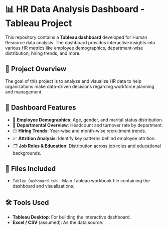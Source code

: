 # 📊 HR Data Analysis Dashboard - Tableau Project

This repository contains a **Tableau dashboard** developed for Human Resource data analysis. The dashboard provides interactive insights into various HR metrics like employee demographics, department-wise distribution, hiring trends, and more.

## 🚀 Project Overview

The goal of this project is to analyze and visualize HR data to help organizations make data-driven decisions regarding workforce planning and management.

## 🧩 Dashboard Features

- 📍 **Employee Demographics**: Age, gender, and marital status distribution.
- 🏢 **Departmental Overview**: Headcount and turnover rate by department.
- 🕒 **Hiring Trends**: Year-wise and month-wise recruitment trends.
- 📈 **Attrition Analysis**: Identify key patterns behind employee attrition.
- 🗂️ **Job Roles & Education**: Distribution across job roles and educational backgrounds.

## 📁 Files Included

- `Tableu_Dashboard.twb` - Main Tableau workbook file containing the dashboard and visualizations.

## 🛠️ Tools Used

- **Tableau Desktop**: For building the interactive dashboard.
- **Excel / CSV** (assumed): As the data source.


